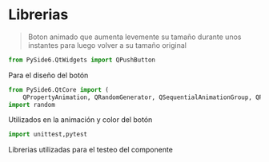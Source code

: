 # Librerias
> Boton animado que aumenta levemente su tamaño durante unos instantes para luego volver a su tamaño original
~~~python
from PySide6.QtWidgets import QPushButton
~~~
Para el diseño del botón
~~~python
from PySide6.QtCore import (
    QPropertyAnimation, QRandomGenerator, QSequentialAnimationGroup, QPoint, QSize, Property)
import random
~~~
Utilizados en la animación y color del botón
~~~python
import unittest,pytest
~~~
Librerias utilizadas para el testeo del componente